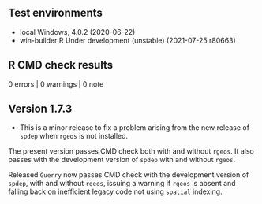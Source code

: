 ## Test environments
* local Windows, 4.0.2 (2020-06-22)
* win-builder R Under development (unstable) (2021-07-25 r80663)

## R CMD check results

0 errors | 0 warnings | 0 note

## Version 1.7.3

* This is a minor release to fix a problem arising from the new release of `spdep` when `rgeos` is not installed.

The present version passes CMD check both with and without `rgeos`. 
It also passes with the development version of `spdep` with and without `rgeos`. 

Released `Guerry` now passes CMD check with the development version of `spdep`, with and without `rgeos`, issuing a warning if `rgeos` is absent and falling back on inefficient legacy code not using `spatial` indexing.


